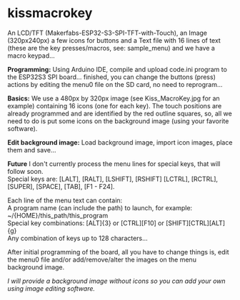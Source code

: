 # kissmacrokey
An LCD/TFT (Makerfabs-ESP32-S3-SPI-TFT-with-Touch), an Image (320px240px) a few icons for buttons and
a Text file with 16 lines of text (these are the key presses/macros, see: sample_menu) and we have a macro keypad...

**Programming:**
Using Arduino IDE, compile and upload code.ini program to the ESP32S3 SPI board... finished, you can change the buttons (press) actions by editing the menu0 file on the SD card, no need to reprogram...

**Basics:**
We use a 480px by 320px image (see Kiss_MacroKey.jpg for an example) containing 16 icons (one for each key). The touch positions are already programmed and are identified by the red outline squares, so, all we need to do is put some icons on the background image (using your favorite software).

**Edit background image:**
Load background image, import icon images, place them and save...

**Future**
I don't currently process the menu lines for special keys, that will follow soon.  
Special keys are: [LALT], [RALT], [LSHIFT], [RSHIFT] [LCTRL], [RCTRL], [SUPER], [SPACE], [TAB], [F1 - F24].  

Each line of the menu text can contain:  
  A program name (can include the path) to launch, for example: ~/{HOME}/this_path/this_program  
  Special key combinations: [ALT]{3} or [CTRL][F10] or [SHIFT][CTRL][ALT]{g}  
  Any combination of keys up to 128 characters...

After initial programming of the board, all you have to change things is, edit the menu0 file and/or add/remove/alter the images on the menu background image.

*I will provide a background image without icons so you can add your own using image editing software.*
